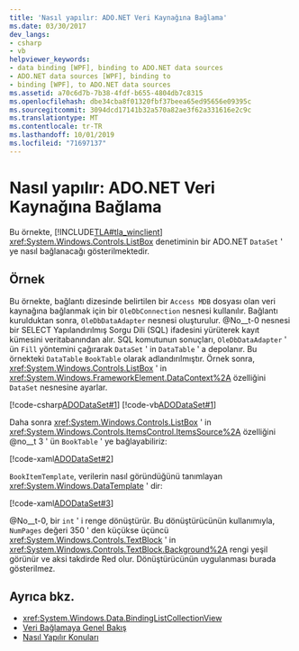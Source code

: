 ```yaml
---
title: 'Nasıl yapılır: ADO.NET Veri Kaynağına Bağlama'
ms.date: 03/30/2017
dev_langs:
- csharp
- vb
helpviewer_keywords:
- data binding [WPF], binding to ADO.NET data sources
- ADO.NET data sources [WPF], binding to
- binding [WPF], to ADO.NET data sources
ms.assetid: a70c6d7b-7b38-4fdf-b655-4804db7c8315
ms.openlocfilehash: dbe34cba8f01320fbf37beea65ed95656e09395c
ms.sourcegitcommit: 3094dcd17141b32a570a82ae3f62a331616e2c9c
ms.translationtype: MT
ms.contentlocale: tr-TR
ms.lasthandoff: 10/01/2019
ms.locfileid: "71697137"
---
```

# <a name="how-to-bind-to-an-adonet-data-source"></a>Nasıl yapılır: ADO.NET Veri Kaynağına Bağlama

Bu örnekte, [!INCLUDE[TLA#tla_winclient](../../../../includes/tlasharptla-winclient-md.md)] <xref:System.Windows.Controls.ListBox> denetiminin bir ADO.NET `DataSet` ' ye nasıl bağlanacağı gösterilmektedir.

## <a name="example"></a>Örnek

Bu örnekte, bağlantı dizesinde belirtilen bir `Access MDB` dosyası olan veri kaynağına bağlanmak için bir `OleDbConnection` nesnesi kullanılır. Bağlantı kurulduktan sonra, `OleDbDataAdapter` nesnesi oluşturulur. @No__t-0 nesnesi bir SELECT Yapılandırılmış Sorgu Dili (SQL) ifadesini yürüterek kayıt kümesini veritabanından alır. SQL komutunun sonuçları, `OleDbDataAdapter` ' ün `Fill` yöntemini çağırarak `DataSet` ' in `DataTable` ' a depolanır. Bu örnekteki `DataTable` `BookTable` olarak adlandırılmıştır. Örnek sonra, <xref:System.Windows.Controls.ListBox> ' in <xref:System.Windows.FrameworkElement.DataContext%2A> özelliğini `DataSet` nesnesine ayarlar.

[!code-csharp[ADODataSet#1](~/samples/snippets/csharp/VS_Snippets_Wpf/ADODataSet/CSharp/Window1.xaml.cs#1)]
[!code-vb[ADODataSet#1](~/samples/snippets/visualbasic/VS_Snippets_Wpf/ADODataSet/VisualBasic/Window1.xaml.vb#1)]

Daha sonra <xref:System.Windows.Controls.ListBox> ' in <xref:System.Windows.Controls.ItemsControl.ItemsSource%2A> özelliğini @no__t 3 ' ün `BookTable` ' ye bağlayabiliriz:

[!code-xaml[ADODataSet#2](~/samples/snippets/csharp/VS_Snippets_Wpf/ADODataSet/CSharp/Window1.xaml#2)]

`BookItemTemplate`, verilerin nasıl göründüğünü tanımlayan <xref:System.Windows.DataTemplate> ' dir:

[!code-xaml[ADODataSet#3](~/samples/snippets/csharp/VS_Snippets_Wpf/ADODataSet/CSharp/Window1.xaml#3)]

@No__t-0, bir `int` ' i renge dönüştürür. Bu dönüştürücünün kullanımıyla, `NumPages` değeri 350 ' den küçükse üçüncü <xref:System.Windows.Controls.TextBlock> ' in <xref:System.Windows.Controls.TextBlock.Background%2A> rengi yeşil görünür ve aksi takdirde Red olur. Dönüştürücünün uygulanması burada gösterilmez.

## <a name="see-also"></a>Ayrıca bkz.

- <xref:System.Windows.Data.BindingListCollectionView>
- [Veri Bağlamaya Genel Bakış](data-binding-overview.md)
- [Nasıl Yapılır Konuları](data-binding-how-to-topics.md)
